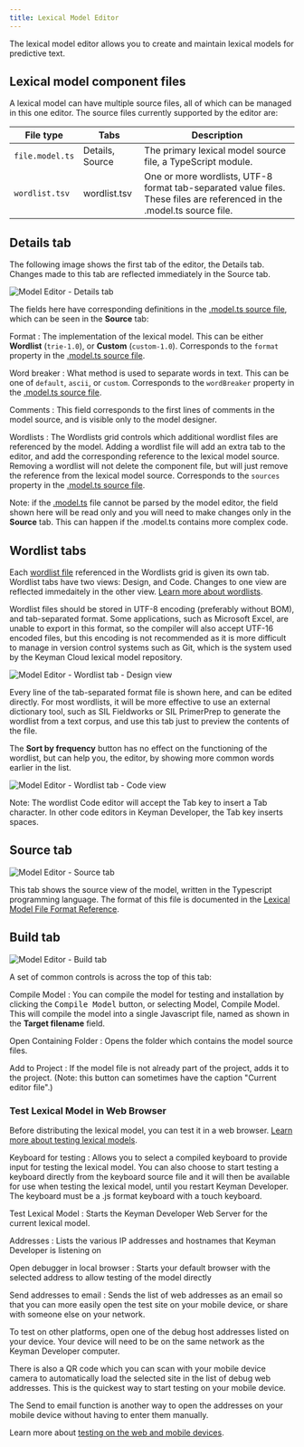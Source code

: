 ```yaml
---
title: Lexical Model Editor
---
```


The lexical model editor allows you to create and maintain lexical
models for predictive text.

## Lexical model component files

A lexical model can have multiple source files, all of which can be
managed in this one editor. The source files currently supported by the
editor are:

| File type         | Tabs            | Description                                                                                                             |
|-------------------|-----------------|-------------------------------------------------------------------------------------------------------------------------|
| `file.model.ts` | Details, Source | The primary lexical model source file, a TypeScript module.                                                             |
| `wordlist.tsv`  | wordlist.tsv    | One or more wordlists, UTF-8 format tab-separated value files. These files are referenced in the .model.ts source file. |

## Details tab

The following image shows the first tab of the editor, the Details tab.
Changes made to this tab are reflected immediately in the Source tab.

![Model Editor - Details tab](/cdn/dev/img/developer/130/ui/frmModelEditor_Details.png)

The fields here have corresponding definitions in the [.model.ts source file](../reference/file-types/model-ts), which can be seen in the
**Source** tab:

Format
:   The implementation of the lexical model. This can be either
    **Wordlist** (`trie-1.0`), or **Custom** (`custom-1.0`). Corresponds
    to the `format` property in the [.model.ts source
    file](../reference/file-types/model-ts).

Word breaker
:   What method is used to separate words in text. This can be one of
    `default`, `ascii`, or `custom`. Corresponds to the `wordBreaker`
    property in the [.model.ts source file](../reference/file-types/model-ts).

Comments
:   This field corresponds to the first lines of comments in the model
    source, and is visible only to the model designer.

Wordlists
:   The Wordlists grid controls which additional wordlist files are
    referenced by the model. Adding a wordlist file will add an extra
    tab to the editor, and add the corresponding reference to the
    lexical model source. Removing a wordlist will not delete the
    component file, but will just remove the reference from the lexical
    model source. Corresponds to the `sources` property in the
    [.model.ts source file](../reference/file-types/model-ts).

Note: if the [.model.ts](../reference/file-types/model-ts) file cannot
be parsed by the model editor, the field shown here will be read only
and you will need to make changes only in the **Source** tab. This can
happen if the .model.ts contains more complex code.

## Wordlist tabs

Each [wordlist file](../reference/file-types/tsv) referenced in the
Wordlists grid is given its own tab. Wordlist tabs have two views:
Design, and Code. Changes to one view are reflected immedaitely in the
other view. [Learn more about wordlists](../guides/lexical-models/tutorial/step-3).

Wordlist files should be stored in UTF-8 encoding (preferably without
BOM), and tab-separated format. Some applications, such as Microsoft
Excel, are unable to export in this format, so the compiler will also
accept UTF-16 encoded files, but this encoding is not recommended as it
is more difficult to manage in version control systems such as Git,
which is the system used by the Keyman Cloud lexical model repository.

![Model Editor - Wordlist tab - Design view](/cdn/dev/img/developer/130/ui/frmModelEditor_Wordlist_Design.png)

Every line of the tab-separated format file is shown here, and can be
edited directly. For most wordlists, it will be more effective to use an
external dictionary tool, such as SIL Fieldworks or SIL PrimerPrep to
generate the wordlist from a text corpus, and use this tab just to
preview the contents of the file.

The **Sort by frequency** button has no effect on the functioning of the
wordlist, but can help you, the editor, by showing more common words
earlier in the list.

![Model Editor - Wordlist tab - Code view](/cdn/dev/img/developer/130/ui/frmModelEditor_Wordlist_Code.png)

Note: The wordlist Code editor will accept the Tab key to insert a Tab
character. In other code editors in Keyman Developer, the Tab key
inserts spaces.

## Source tab

![Model Editor - Source tab](/cdn/dev/img/developer/130/ui/frmModelEditor_Source.png)

This tab shows the source view of the model, written in the Typescript
programming language. The format of this file is documented in the
[Lexical Model File Format Reference](../reference/file-types/model-ts).

## Build tab

![Model Editor - Build
tab](/cdn/dev/img/developer/130/ui/frmModelEditor_Build.png)

A set of common controls is across the top of this tab:

Compile Model
:   You can compile the model for testing and installation by clicking
    the <kbd>Compile Model</kbd> button, or
    selecting Model, Compile Model. This will compile the model into a
    single Javascript file, named as shown in the **Target filename**
    field.

Open Containing Folder
:   Opens the folder which contains the model source files.

Add to Project
:   If the model file is not already part of the project, adds it to the
    project. (Note: this button can sometimes have the caption "Current
    editor file".)

### Test Lexical Model in Web Browser

Before distributing the lexical model, you can test it in a web browser.
[Learn more about testing lexical models](../guides/test/lexical-model).

Keyboard for testing
:   Allows you to select a compiled keyboard to provide input for
    testing the lexical model. You can also choose to start testing a
    keyboard directly from the keyboard source file and it will then be
    available for use when testing the lexical model, until you restart
    Keyman Developer. The keyboard must be a .js format keyboard with a
    touch keyboard.

Test Lexical Model
:   Starts the Keyman Developer Web Server for the current lexical
    model.

Addresses
:   Lists the various IP addresses and hostnames that Keyman Developer
    is listening on

Open debugger in local browser
:   Starts your default browser with the selected address to allow
    testing of the model directly

Send addresses to email
:   Sends the list of web addresses as an email so that you can more
    easily open the test site on your mobile device, or share with
    someone else on your network.

To test on other platforms, open one of the debug host addresses listed
on your device. Your device will need to be on the same network as the
Keyman Developer computer.

There is also a QR code which you can scan with your mobile device
camera to automatically load the selected site in the list of debug web
addresses. This is the quickest way to start testing on your mobile
device.

The Send to email function is another way to open the addresses on your
mobile device without having to enter them manually.

Learn more about [testing on the web and mobile devices](../guides/test/lexical-model).
